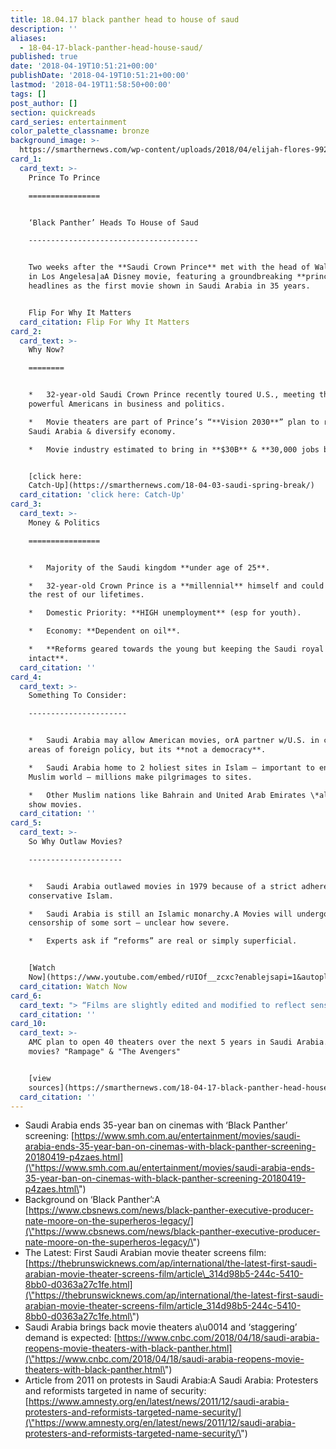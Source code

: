 ```yaml
---
title: 18.04.17 black panther head to house of saud
description: ''
aliases:
  - 18-04-17-black-panther-head-house-saud/
published: true
date: '2018-04-19T10:51:21+00:00'
publishDate: '2018-04-19T10:51:21+00:00'
lastmod: '2018-04-19T11:58:50+00:00'
tags: []
post_author: []
section: quickreads
card_series: entertainment
color_palette_classname: bronze
background_image: >-
  https://smarthernews.com/wp-content/uploads/2018/04/elijah-flores-99207-unsplash-scaled.jpg
card_1:
  card_text: >-
    Prince To Prince

    ================


    ‘Black Panther’ Heads To House of Saud

    --------------------------------------


    Two weeks after the **Saudi Crown Prince** met with the head of Walt Disney
    in Los Angelesa|aA Disney movie, featuring a groundbreaking **prince**,
    headlines as the first movie shown in Saudi Arabia in 35 years.


    Flip For Why It Matters
  card_citation: Flip For Why It Matters
card_2:
  card_text: >-
    Why Now?

    ========


    *   32-year-old Saudi Crown Prince recently toured U.S., meeting the most
    powerful Americans in business and politics.

    *   Movie theaters are part of Prince’s “**Vision 2030**” plan to reform
    Saudi Arabia & diversify economy.

    *   Movie industry estimated to bring in **$30B** & **30,000 jobs by 2030**.


    [click here:
    Catch-Up](https://smarthernews.com/18-04-03-saudi-spring-break/)
  card_citation: 'click here: Catch-Up'
card_3:
  card_text: >-
    Money & Politics

    ================


    *   Majority of the Saudi kingdom **under age of 25**.

    *   32-year-old Crown Prince is a **millennial** himself and could rule for
    the rest of our lifetimes.

    *   Domestic Priority: **HIGH unemployment** (esp for youth).

    *   Economy: **Dependent on oil**.

    *   **Reforms geared towards the young but keeping the Saudi royal kingdom
    intact**.
  card_citation: ''
card_4:
  card_text: >-
    Something To Consider:

    ----------------------


    *   Saudi Arabia may allow American movies, orA partner w/U.S. in certain
    areas of foreign policy, but its **not a democracy**.

    *   Saudi Arabia home to 2 holiest sites in Islam – important to entire
    Muslim world – millions make pilgrimages to sites.

    *   Other Muslim nations like Bahrain and United Arab Emirates \*already\*
    show movies.
  card_citation: ''
card_5:
  card_text: >-
    So Why Outlaw Movies?

    ---------------------


    *   Saudi Arabia outlawed movies in 1979 because of a strict adherence to
    conservative Islam.

    *   Saudi Arabia is still an Islamic monarchy.A Movies will undergo
    censorship of some sort – unclear how severe.

    *   Experts ask if “reforms” are real or simply superficial.


    [Watch
    Now](https://www.youtube.com/embed/rUIOf__zcxc?enablejsapi=1&autoplay=1&rel=0)
  card_citation: Watch Now
card_6:
  card_text: "> “Films are slightly edited and modified to reflect sensitivity to the local culture here in the region. But even with those modest edits a\x14 you can imagine what they are, sexuality and nudity are out a\x14 but we believe that those edits will be quite modest.”\n> \n> Adam Aron, AMC Chief Executive, to CNBC April 18, 2018. He said the company \"rushed in\" when they heard of an opportunity in Saudi Arabia."
  card_citation: ''
card_10:
  card_text: >-
    AMC plan to open 40 theaters over the next 5 years in Saudi Arabia. Next
    movies? "Rampage" & "The Avengers"


    [view
    sources](https://smarthernews.com/18-04-17-black-panther-head-house-saud/)
  card_citation: ''
---
```

*   Saudi Arabia ends 35-year ban on cinemas with ‘Black Panther’ screening: [https://www.smh.com.au/entertainment/movies/saudi-arabia-ends-35-year-ban-on-cinemas-with-black-panther-screening-20180419-p4zaes.html](\"https://www.smh.com.au/entertainment/movies/saudi-arabia-ends-35-year-ban-on-cinemas-with-black-panther-screening-20180419-p4zaes.html\")
*   Background on ‘Black Panther’:A [https://www.cbsnews.com/news/black-panther-executive-producer-nate-moore-on-the-superheros-legacy/](\"https://www.cbsnews.com/news/black-panther-executive-producer-nate-moore-on-the-superheros-legacy/\")
*   The Latest: First Saudi Arabian movie theater screens film: [https://thebrunswicknews.com/ap/international/the-latest-first-saudi-arabian-movie-theater-screens-film/article\_314d98b5-244c-5410-8bb0-d0363a27c1fe.html](\"https://thebrunswicknews.com/ap/international/the-latest-first-saudi-arabian-movie-theater-screens-film/article_314d98b5-244c-5410-8bb0-d0363a27c1fe.html\")
*   Saudi Arabia brings back movie theaters a\\u0014 and ‘staggering’ demand is expected: [https://www.cnbc.com/2018/04/18/saudi-arabia-reopens-movie-theaters-with-black-panther.html](\"https://www.cnbc.com/2018/04/18/saudi-arabia-reopens-movie-theaters-with-black-panther.html\")
*   Article from 2011 on protests in Saudi Arabia:A Saudi Arabia: Protesters and reformists targeted in name of security: [https://www.amnesty.org/en/latest/news/2011/12/saudi-arabia-protesters-and-reformists-targeted-name-security/](\"https://www.amnesty.org/en/latest/news/2011/12/saudi-arabia-protesters-and-reformists-targeted-name-security/\")